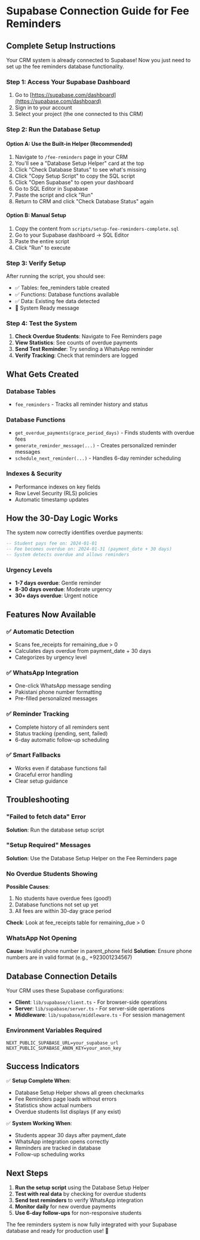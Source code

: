 # Supabase Connection Guide for Fee Reminders

## Complete Setup Instructions

Your CRM system is already connected to Supabase! Now you just need to set up the fee reminders database functionality.

### Step 1: Access Your Supabase Dashboard

1. Go to [https://supabase.com/dashboard](https://supabase.com/dashboard)
2. Sign in to your account
3. Select your project (the one connected to this CRM)

### Step 2: Run the Database Setup

#### Option A: Use the Built-in Helper (Recommended)
1. Navigate to `/fee-reminders` page in your CRM
2. You'll see a "Database Setup Helper" card at the top
3. Click "Check Database Status" to see what's missing
4. Click "Copy Setup Script" to copy the SQL script
5. Click "Open Supabase" to open your dashboard
6. Go to SQL Editor in Supabase
7. Paste the script and click "Run"
8. Return to CRM and click "Check Database Status" again

#### Option B: Manual Setup
1. Copy the content from `scripts/setup-fee-reminders-complete.sql`
2. Go to your Supabase dashboard → SQL Editor
3. Paste the entire script
4. Click "Run" to execute

### Step 3: Verify Setup

After running the script, you should see:
- ✅ Tables: fee_reminders table created
- ✅ Functions: Database functions available
- ✅ Data: Existing fee data detected
- 🎉 System Ready message

### Step 4: Test the System

1. **Check Overdue Students**: Navigate to Fee Reminders page
2. **View Statistics**: See counts of overdue payments
3. **Send Test Reminder**: Try sending a WhatsApp reminder
4. **Verify Tracking**: Check that reminders are logged

## What Gets Created

### Database Tables
- `fee_reminders` - Tracks all reminder history and status

### Database Functions
- `get_overdue_payments(grace_period_days)` - Finds students with overdue fees
- `generate_reminder_message(...)` - Creates personalized reminder messages
- `schedule_next_reminder(...)` - Handles 6-day reminder scheduling

### Indexes & Security
- Performance indexes on key fields
- Row Level Security (RLS) policies
- Automatic timestamp updates

## How the 30-Day Logic Works

The system now correctly identifies overdue payments:

```sql
-- Student pays fee on: 2024-01-01
-- Fee becomes overdue on: 2024-01-31 (payment_date + 30 days)
-- System detects overdue and allows reminders
```

### Urgency Levels
- **1-7 days overdue**: Gentle reminder
- **8-30 days overdue**: Moderate urgency
- **30+ days overdue**: Urgent notice

## Features Now Available

### ✅ Automatic Detection
- Scans fee_receipts for remaining_due > 0
- Calculates days overdue from payment_date + 30 days
- Categorizes by urgency level

### ✅ WhatsApp Integration
- One-click WhatsApp message sending
- Pakistani phone number formatting
- Pre-filled personalized messages

### ✅ Reminder Tracking
- Complete history of all reminders sent
- Status tracking (pending, sent, failed)
- 6-day automatic follow-up scheduling

### ✅ Smart Fallbacks
- Works even if database functions fail
- Graceful error handling
- Clear setup guidance

## Troubleshooting

### "Failed to fetch data" Error
**Solution**: Run the database setup script

### "Setup Required" Messages
**Solution**: Use the Database Setup Helper on the Fee Reminders page

### No Overdue Students Showing
**Possible Causes**:
1. No students have overdue fees (good!)
2. Database functions not set up yet
3. All fees are within 30-day grace period

**Check**: Look at fee_receipts table for remaining_due > 0

### WhatsApp Not Opening
**Cause**: Invalid phone number in parent_phone field
**Solution**: Ensure phone numbers are in valid format (e.g., +923001234567)

## Database Connection Details

Your CRM uses these Supabase configurations:
- **Client**: `lib/supabase/client.ts` - For browser-side operations
- **Server**: `lib/supabase/server.ts` - For server-side operations
- **Middleware**: `lib/supabase/middleware.ts` - For session management

### Environment Variables Required
```env
NEXT_PUBLIC_SUPABASE_URL=your_supabase_url
NEXT_PUBLIC_SUPABASE_ANON_KEY=your_anon_key
```

## Success Indicators

✅ **Setup Complete When**:
- Database Setup Helper shows all green checkmarks
- Fee Reminders page loads without errors
- Statistics show actual numbers
- Overdue students list displays (if any exist)

✅ **System Working When**:
- Students appear 30 days after payment_date
- WhatsApp integration opens correctly
- Reminders are tracked in database
- Follow-up scheduling works

## Next Steps

1. **Run the setup script** using the Database Setup Helper
2. **Test with real data** by checking for overdue students
3. **Send test reminders** to verify WhatsApp integration
4. **Monitor daily** for new overdue payments
5. **Use 6-day follow-ups** for non-responsive students

The fee reminders system is now fully integrated with your Supabase database and ready for production use! 🎉

